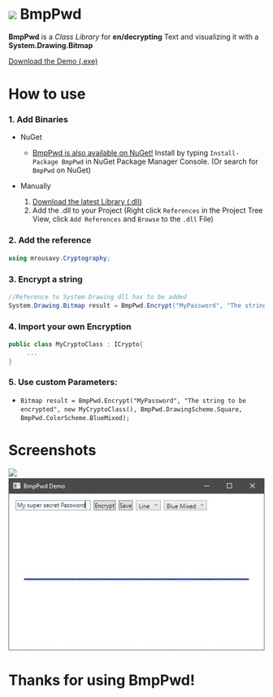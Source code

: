 # <img src="https://github.com/mrousavy/BmpPwd/blob/master/Images/BmpPwd.png?raw=true" width="42"> BmpPwd
**BmpPwd** is a _Class Library_ for **en/decrypting** Text and visualizing it with a **System.Drawing.Bitmap**

[Download the Demo (.exe)](https://github.com/mrousavy/BmpPwd/releases/download/1.0.0.3/BmpPwdTest.exe)

# How to use

### 1. Add Binaries
   + NuGet
      * [BmpPwd is also available on NuGet!](https://www.nuget.org/packages/BmpPwd)   Install by typing `Install-Package BmpPwd` in NuGet Package Manager Console. (Or search for `BmpPwd` on NuGet)

   + Manually
      1. [Download the latest Library (.dll)](https://github.com/mrousavy/BmpPwd/releases/download/1.0.0.3/BmpPwd.dll)
      2. Add the .dll to your Project   (Right click `References` in the Project Tree View, click `Add References` and `Browse` to the `.dll` File)

### 2. Add the reference
   ```C#
   using mrousavy.Cryptography;
   ```

### 3. Encrypt a string
   ```C#
   //Reference to System.Drawing dll has to be added
   System.Drawing.Bitmap result = BmpPwd.Encrypt("MyPassword", "The string to be encrypted");
   ```
   
### 4. Import your own Encryption
   ```C#
   public class MyCryptoClass : ICrypto{
        ...
   }
   ```

### 5. Use custom Parameters:
   * `Bitmap result = BmpPwd.Encrypt("MyPassword", "The string to be encrypted", new MyCryptoClass(), BmpPwd.DrawingScheme.Square, BmpPwd.ColorScheme.BlueMixed);`

# Screenshots
<img src="https://github.com/mrousavy/BmpPwd/blob/master/Images/Screenshot.png?raw=true">
<img src="https://github.com/mrousavy/BmpPwd/blob/master/Images/Screenshots.gif?raw=true">

# Thanks for using BmpPwd!
